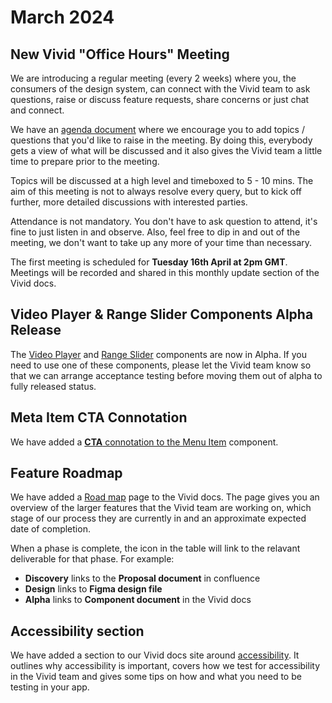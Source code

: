 # March 2024

## New Vivid "Office Hours" Meeting

We are introducing a regular meeting (every 2 weeks) where you, the consumers of the design system, can connect with the Vivid team to ask questions, raise or discuss feature requests, share concerns or just chat and connect.

We have an [agenda document](https://docs.google.com/document/d/1E0yvyGUzBoQFH5l_W6ElBoZaxqZ3HWmDLDqOl0lc8a0/edit?usp=sharing) where we encourage you to add topics / questions that you'd like to raise in the meeting. By doing this, everybody gets a view of what will be discussed and it also gives the Vivid team a little time to prepare prior to the meeting.

Topics will be discussed at a high level and timeboxed to 5 - 10 mins. The aim of this meeting is not to always resolve every query, but to kick off further, more detailed discussions with interested parties.

Attendance is not mandatory. You don't have to ask question to attend, it's fine to just listen in and observe. Also, feel free to dip in and out of the meeting, we don't want to take up any more of your time than necessary.

The first meeting is scheduled for **Tuesday 16th April at 2pm GMT**. Meetings will be recorded and shared in this monthly update section of the Vivid docs.

## Video Player & Range Slider Components Alpha Release

The [Video Player](/components/video-player/) and [Range Slider](/components/range-slider/) components are now in Alpha. If you need to use one of these components, please let the Vivid team know so that we can arrange acceptance testing before moving them out of alpha to fully released status.

## Meta Item CTA Connotation

We have added a [**CTA** connotation to the Menu Item](/components/menu-item/#connotation) component.

## Feature Roadmap

We have added a [Road map](/whats-new/roadmap/) page to the Vivid docs. The page gives you an overview of the larger features that the Vivid team are working on, which stage of our process they are currently in and an approximate expected date of completion.

When a phase is complete, the icon in the table will link to the relavant deliverable for that phase. For example:

- **Discovery** links to the **Proposal document** in confluence
- **Design** links to **Figma design file**
- **Alpha** links to **Component document** in the Vivid docs

## Accessibility section

We have added a section to our Vivid docs site around [accessibility](/accessibility/overview/). It outlines why accessibility is important, covers how we test for accessibility in the Vivid team and gives some tips on how and what you need to be testing in your app.
